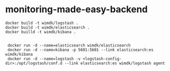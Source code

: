 # monitoring-made-easy-backend

	docker build -t wimdk/logstash .
	docker build -t wimdk/elasticsearch .
	docker builld -t wimdk/kibana .


	 docker run -d --name=elasticsearch wimdk/elasticsearch
	 docker run -d --name=kibana -p 5601:5601 --link elasticsearch:es wimdk/kibana
	 docker run -d --name=logstash -v <logstash-config-dir>:/opt/logstash/conf.d --link elasticsearch:es wimdk/logstash agent
